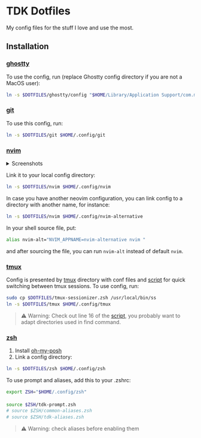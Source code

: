 # TDK Dotfiles
My config files for the stuff I love and use the most.

## Installation

### [ghostty](./ghostty)
To use the config, run (replace Ghostty config directory if you are not a MacOS user):

```sh
ln -s $DOTFILES/ghostty/config "$HOME/Library/Application Support/com.mitchellh.ghostty/config"
```

### [git](./git)

To use this config, run:

```sh
ln -s $DOTFILES/git $HOME/.config/git
```

### [nvim](./nvim)

<details>
<summary>Screenshots</summary>

![nvim welcome](./assets/nvim-welcome.png)
![nvim code](./assets/nvim-code.png)
![nvim org codecompanion](./assets/nvim-org-codecompanion.png)
![nvim overseer logs](./assets/nvim-overseer-logs.png)
![nvim kulala](./assets/nvim-kulala.png)

</details>

Link it to your local config directory:

```sh
ln -s $DOTFILES/nvim $HOME/.config/nvim
```

In case you have another neovim configuration, you can link config to a directory with another name, for instance:

```sh
ln -s $DOTFILES/nvim $HOME/.config/nvim-alternative
```

In your shell source file, put:

```sh
alias nvim-alt="NVIM_APPNAME=nvim-alternative nvim "
```

and after sourcing the file, you can run `nvim-alt` instead of default `nvim`.

### [tmux](./tmux)

Config is presented by [tmux](./tmux) directory with conf files and [script](./tmux-sessionizer.zsh) for quick switching between tmux sessions. To use config, run:

```sh
sudo cp $DOTFILES/tmux-sessionizer.zsh /usr/local/bin/ss
ln -s $DOTFILES/tmux $HOME/.config/tmux
```

> ⚠️ Warning: Check out line 16 of the [script](./tmux-sessionizer.zsh), you probably want to adapt directories used in find command.

### [zsh](./zsh)

1. Install [oh-my-posh](https://ohmyposh.dev/docs/installation/linux#installation)
2. Link a config directory:

```sh
ln -s $DOTFILES/zsh $HOME/.config/zsh
```

To use prompt and aliases, add this to your .zshrc:

```sh
export ZSH="$HOME/.config/zsh"

source $ZSH/tdk-prompt.zsh
# source $ZSH/common-aliases.zsh
# source $ZSH/tdk-aliases.zsh
```

> ⚠️ Warning: check aliases before enabling them

